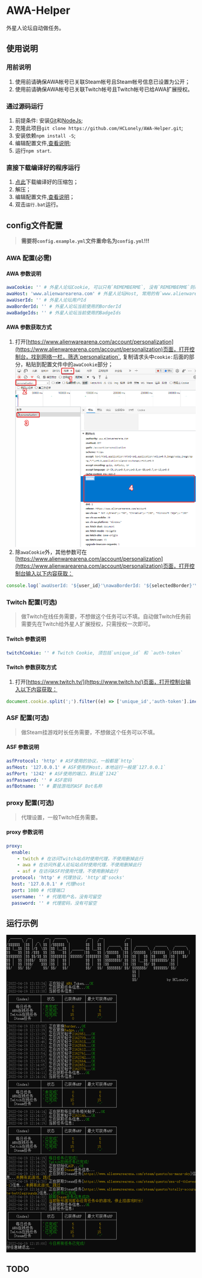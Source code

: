 # AWA-Helper

外星人论坛自动做任务。

## 使用说明

### 用前说明

1. 使用前请确保AWA帐号已关联Steam帐号且Steam帐号信息已设置为公开；
2. 使用前请确保AWA帐号已关联Twitch帐号且Twitch帐号已给AWA扩展授权。

### 通过源码运行

1. 前提条件: 安装[Git](https://git-scm.com/downloads)和[NodeJs](https://nodejs.org/zh-cn/download/);
2. 克隆此项目`git clone https://github.com/HCLonely/AWA-Helper.git`;
3. 安装依赖`npm install -S`;
4. 编辑配置文件,[查看说明](#config文件配置);
5. 运行`npm start`.

### 直接下载编译好的程序运行

1. [点此](https://github.com/HCLonely/AWA-Helper/releases/latest)下载编译好的压缩包；
2. 解压；
3. 编辑配置文件,[查看说明](#config文件配置)；
4. 双击`运行.bat`运行。

## config文件配置

> **需要将`config.example.yml`文件重命名为`config.yml`!!!**

### AWA 配置(必需)

#### AWA 参数说明

```yml
awaCookie: '' # 外星人论坛Cookie, 可以只有`REMEMBERME`, 没有`REMEMBERME`则必须有`PHPSESSID`和`sc`, 但会导致连续签到天数获取错误，不会影响其他功能
awaHost: 'www.alienwarearena.com' # 外星人论坛Host, 常用的有`www.alienwarearena.com`和`na.alienwarearena.com`, 默认的没问题就不要改
awaUserId: '' # 外星人论坛用户Id
awaBorderId: '' # 外星人论坛当前使用的BorderId
awaBadgeIds: '' # 外星人论坛当前使用的BadgeIds
```

#### AWA 参数获取方式

1. 打开[https://www.alienwarearena.com/account/personalization](https://www.alienwarearena.com/account/personalization)页面，打开控制台，找到网络一栏，筛选`personalization`, 复制请求头中`cookie:`后面的部分，粘贴到配置文件中的`awaCookie`部分；
![awaCookie](https://github.com/HCLonely/AWA-Helper/raw/main/static/SaMhNF92RY.png)
2. 除`awaCookie`外，其他参数可在[https://www.alienwarearena.com/account/personalization](https://www.alienwarearena.com/account/personalization)页面，打开控制台输入以下内容获取：

```javascript
console.log(`awaUserId: '${user_id}'\nawaBorderId: '${selectedBorder}'\nawaBadgeIds: '${selectedBadges.join(',')}'`);
```

### Twitch 配置(可选)

> 做Twitch在线任务需要，不想做这个任务可以不填。自动做Twitch任务前需要先在Twitch给外星人扩展授权，只需授权一次即可。

#### Twitch 参数说明

```yml
twitchCookie: '' # Twitch Cookie, 须包括`unique_id` 和 `auth-token`
```

#### Twitch 参数获取方式

1. 打开[https://www.twitch.tv/](https://www.twitch.tv/)页面，打开控制台输入以下内容获取：

```javascript
document.cookie.split(';').filter((e) => ['unique_id','auth-token'].includes(e.split('=')[0].trim())).join(';');
```

### ASF 配置(可选)

> 做Steam挂游戏时长任务需要，不想做这个任务可以不填。

#### ASF 参数说明

```yml
asfProtocol: 'http' # ASF使用的协议，一般都是`http`
asfHost: '127.0.0.1' # ASF使用的Host，本地运行一般是`127.0.0.1`
asfPort: '1242' # ASF使用的端口，默认是`1242`
asfPassword: '' # ASF密码
asfBotname: '' # 要挂游戏的ASF Bot名称
```

### proxy 配置(可选)

> 代理设置，一般Twitch任务需要。

#### proxy 参数说明

```yml
proxy:
  enable:
    - twitch # 在访问Twitch站点时使用代理，不使用删掉此行
    - awa # 在访问外星人论坛站点时使用代理，不使用删掉此行
    - asf # 在访问ASF时使用代理，不使用删掉此行
  protocol: 'http' # 代理协议，'http'或'socks'
  host: '127.0.0.1' # 代理host
  port: 1080 # 代理端口
  username: '' # 代理用户名，没有可留空
  password: '' # 代理密码，没有可留空
```

## 运行示例

![Example](https://github.com/HCLonely/AWA-Helper/raw/main/static/NORmcaCfEA.png)

## TODO
